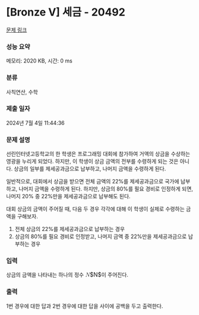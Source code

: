 # [Bronze V] 세금 - 20492 

[문제 링크](https://www.acmicpc.net/problem/20492) 

### 성능 요약

메모리: 2020 KB, 시간: 0 ms

### 분류

사칙연산, 수학

### 제출 일자

2024년 7월 4일 11:44:36

### 문제 설명

<p>선린인터넷고등학교의 한 학생은 프로그래밍 대회에 참가하여 거액의 상금을 수상하는 영광을 누리게 되었다. 하지만, 이 학생이 상금 금액의 전부를 수령하게 되는 것은 아니다. 상금의 일부를 제세공과금으로 납부하고, 나머지 금액을 수령하게 된다.</p>

<p>일반적으로, 대회에서 상금을 받으면 전체 금액의 22%를 제세공과금으로 국가에 납부하고, 나머지 금액을 수령하게 된다. 하지만, 상금의 80%를 필요 경비로 인정하게 되면, 나머지 20% 중 22%만을 제세공과금으로 납부해도 된다.</p>

<p>대회 상금의 금액이 주어질 때, 다음 두 경우 각각에 대해 이 학생이 실제로 수령하는 금액을 구해보자.</p>

<ol>
	<li>전체 상금의 22%를 제세공과금으로 납부하는 경우</li>
	<li>상금의 80%를 필요 경비로 인정받고, 나머지 금액 중 22%만을 제세공과금으로 납부하는 경우</li>
</ol>

### 입력 

 <p>상금의 금액을 나타내는 하나의 정수 <mjx-container class="MathJax" jax="CHTML" style="font-size: 109%; position: relative;"><mjx-math class="MJX-TEX" aria-hidden="true"><mjx-mi class="mjx-i"><mjx-c class="mjx-c1D441 TEX-I"></mjx-c></mjx-mi></mjx-math><mjx-assistive-mml unselectable="on" display="inline"><math xmlns="http://www.w3.org/1998/Math/MathML"><mi>N</mi></math></mjx-assistive-mml><span aria-hidden="true" class="no-mathjax mjx-copytext">$N$</span></mjx-container>이 주어진다.</p>

### 출력 

 <p>1번 경우에 대한 답과 2번 경우에 대한 답을 사이에 공백을 두고 출력한다.</p>

